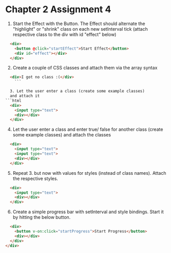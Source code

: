 # Chapter 2 Assignment 4

  1. Start the Effect with the Button.
  The Effect should alternate the "highlight" or "shrink" class
  on each new setInterval tick
  (attach respective class to the div with id "effect" below)
```html
  <div>
    <button @click="startEffect">Start Effect</button>
    <div id="effect"></div>
  </div>
  ```

  2. Create a couple of CSS classes
  and attach them via the array syntax
```html
  <div>I got no class :(</div>
    ```

  3. Let the user enter a class (create some example classes)
  and attach it
```html
  <div>
    <input type="text">
    <div></div>
  </div>
  ```

  4. Let the user enter a class and enter true/ false for another class
  (create some example classes)
  and attach the classes
```html
  <div>
    <input type="text">
    <input type="text">
    <div></div>
  </div>
  ```

  5. Repeat 3. but now with values for styles (instead of class names).
  Attach the respective styles.
```html
  <div>
    <input type="text">
    <div></div>
  </div>
  ```

  6. Create a simple progress bar with setInterval and style bindings.
  Start it by hitting the below button.
```html
  <div>
    <button v-on:click="startProgress">Start Progress</button>
    <div></div>
  </div>
</div>
```
